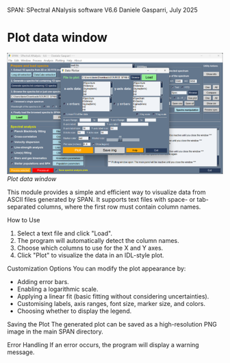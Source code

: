 SPAN: SPectral ANalysis software V6.6
Daniele Gasparri, July 2025

# Plot data window #

![Plot data](img/2d_plotting.png)
*Plot data window*


This module provides a simple and efficient way to visualize data from ASCII files generated by SPAN. It supports text files with space- or tab-separated columns, where the first row must contain column names.


How to Use
1) Select a text file and click "Load".
2) The program will automatically detect the column names.
3) Choose which columns to use for the X and Y axes.
4) Click "Plot" to visualize the data in an IDL-style plot.


Customization Options
You can modify the plot appearance by:
- Adding error bars.
- Enabling a logarithmic scale.
- Applying a linear fit (basic fitting without considering uncertainties).
- Customising labels, axis ranges, font size, marker size, and colors.
- Choosing whether to display the legend.


Saving the Plot
The generated plot can be saved as a high-resolution PNG image in the main SPAN directory.


Error Handling
If an error occurs, the program will display a warning message.
